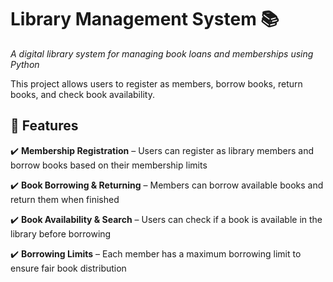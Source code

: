 # Library Management System 📚
*A digital library system for managing book loans and memberships using Python*

This project allows users to register as members, borrow books, return books, and check book availability.

## 🚀 Features
✔️ **Membership Registration** – Users can register as library members and borrow books based on their membership limits

✔️ **Book Borrowing & Returning** – Members can borrow available books and return them when finished

✔️ **Book Availability & Search** – Users can check if a book is available in the library before borrowing

✔️ **Borrowing Limits** – Each member has a maximum borrowing limit to ensure fair book distribution
